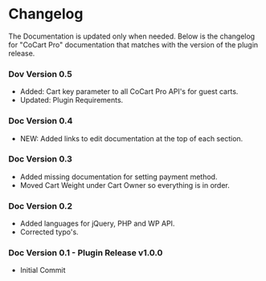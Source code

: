 # Changelog #

The Documentation is updated only when needed. Below is the changelog for "CoCart Pro" documentation that matches with the version of the plugin release.

### Dov Version 0.5 ###

* Added: Cart key parameter to all CoCart Pro API's for guest carts.
* Updated: Plugin Requirements.

### Doc Version 0.4 ###

* NEW: Added links to edit documentation at the top of each section.

### Doc Version 0.3 ###

* Added missing documentation for setting payment method.
* Moved Cart Weight under Cart Owner so everything is in order.

### Doc Version 0.2 ###

* Added languages for jQuery, PHP and WP API.
* Corrected typo's.

### Doc Version 0.1 - Plugin Release v1.0.0 ###

* Initial Commit

